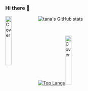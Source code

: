 ### Hi there 👋

<!--
**tana0101/tana0101** is a ✨ _special_ ✨ repository because its `README.md` (this file) appears on your GitHub profile.

Here are some ideas to get you started:

- 🔭 I’m currently working on ...
- 🌱 I’m currently learning ...
- 👯 I’m looking to collaborate on ...
- 🤔 I’m looking for help with ...
- 💬 Ask me about ...
- 📫 How to reach me: ...
- 😄 Pronouns: ...
- ⚡ Fun fact: ...
-->

<img src="https://octodex.github.com/images/inspectocat.jpg"
       alt="Cover" width="20%" align='left'>![tana's GitHub stats](https://github-readme-stats.vercel.app/api?username=tana0101&show_icons=true&theme=radical)

<br>

[![Top Langs](https://github-readme-stats.vercel.app/api/top-langs/?username=tana0101&theme=radical&layout=compact&card_width=445)](https://github.com/anuraghazra/github-readme-stats)<img src="https://octodex.github.com/images/labtocat.png"
       alt="Cover" width="20% align='left'" >
